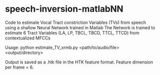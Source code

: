 # speech-inversion-matlabNN
Code to estimate Vocal Tract constriction Variables (TVs) from speech using a shallow Neural Network trained in Matlab
The Network is trained to estimate 6 Tract Variables (LA, LP, TBCL, TBCD, TTCL, TTCD) from contextualized MFCCs

Usage:
python estimate_TV_xrmb.py \<path/to/audio/file> \<output/directory>

Output is saved as a .htk file in the HTK feature format. Feature dimension per frame = 6.

